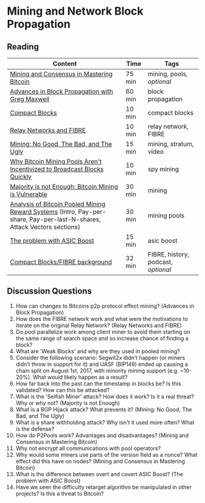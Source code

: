 # Mining and Network Block Propagation

## Reading

| Content                                                            | Time       | Tags                    |
|--------------------------------------------------------------------|------------|-------------------------|
[Mining and Consensus in Mastering Bitcoin](https://github.com/bitcoinbook/bitcoinbook/blob/f8b883dcd4e3d1b9adf40fed59b7e898fbd9241f/ch10.asciidoc) | 75 min | mining, pools, *optional* |
[Advances in Block Propagation with Greg Maxwell](https://diyhpl.us/wiki/transcripts/gmaxwell-2017-11-27-advances-in-block-propagation/) | 60 min | block propagation |
[Compact Blocks](https://bitcoincore.org/en/2016/06/07/compact-blocks-faq/) | 10 min | compact blocks |
[Relay Networks and FIBRE](https://bluematt.bitcoin.ninja/2016/07/07/relay-networks/) | 10 min | relay network, FIBRE |
[Mining: No Good, The Bad, and The Ugly](https://www.youtube.com/watch?v=k_z-FBAil6k) | 15 min | mining, stratum, video |
[Why Bitcoin Mining Pools Aren't Incentivized to Broadcast Blocks Quickly](https://bitcoinmagazine.com/articles/why-bitcoin-mining-pools-aren-t-incentivized-to-broadcast-blocks-quickly-1475249510/) | 10 min | spy mining |
[Majority is not Enough: Bitcoin Mining is Vulnerable](https://www.cs.cornell.edu/~ie53/publications/btcProcFC.pdf) | 30 min | mining |
[Analysis of Bitcoin Pooled Mining Reward Systems](https://sites.cs.ucsb.edu/~rich/class/cs293b-cloud/papers/bitcoin-pool.pdf) (Intro, Pay-per-share, Pay-per-last-N-shares, Attack Vectors sections) | 30 min | mining pools |
[The problem with ASIC Boost](http://www.mit.edu/~jlrubin//public/pdfs/Asicboost.pdf) | 15 min | asic boost |
[Compact Blocks/FIBRE background](https://podcast.chaincode.com/2020/03/12/matt-corallo-6.html) | 32 min | FIBRE, history, podcast, *optional* |

## Discussion Questions

1. How can changes to Bitcoins p2p protocol effect mining? (Advances in Block Propagation)
1. How does the FIBRE network work and what were the motivations to iterate on the original Relay Network? (Relay Networks and FIBRE)
1. Do pool parallelize work among client miner to avoid them starting on the same range of search space and so increase chance of finding a block?
1. What are 'Weak Blocks' and why are they used in pooled mining?
1. Consider the following scenario: Segwit2x didn’t happen (or miners didn’t throw in support for it) and UASF (BIP148) ended up causing a chain split on August 1st, 2017, with minority mining support (e.g. ~10-20%). What would likely happen as a result?
1. How far back into the past can the timestamp in blocks be? Is this validated? How can this be attacked?
1. What is the 'Selfish Miner' attack? How does it work? Is it a real threat? Why or why not? (Majority is not Enough)
1. What is a BGP Hijack attack? What prevents it? (Mining: No Good, The Bad, and The Ugly)
1. What is a share withholding attack? Why isn't it used more often? What is the defense?
1. How do P2Pools work? Advantages and disadvantages? (Mining and Consensus in Mastering Bitcoin)
1. Why not encrypt all communications with pool operators?
1. Why would some miners use parts of the version field as a nonce? What effect did this have on nodes? (Mining and Consensus in Mastering Bitcoin)
1. What is the difference between overt and covert ASIC Boost? (The problem with ASIC Boost)
1. Have we seen the difficulty retarget algorithm be manipulated in other projects? Is this a threat to Bitcoin?
